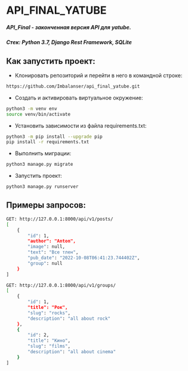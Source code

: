 # API_FINAL_YATUBE
##### API_Final - законченная версия API для yatube.
##### Стек: Python 3.7, Django Rest Framework, SQLite
## Как запустить проект:

- Клонировать репозиторий и перейти в него в командной строке:
``` sh
https://github.com/Imbalanser/api_final_yatube.git
```
- Cоздать и активировать виртуальное окружение:
``` sh
python3 -m venv env
source venv/bin/activate
```
- Установить зависимости из файла requirements.txt:
``` sh
python3 -m pip install --upgrade pip
pip install -r requirements.txt
```
- Выполнить миграции:
``` sh
python3 manage.py migrate
```
- Запустить проект:
``` sh
python3 manage.py runserver
```
## Примеры запросов:
``` sh
GET: http://127.0.0.1:8000/api/v1/posts/
[
    {
        "id": 1,
        "author": "Anton",
        "image": null,
        "text": "Все тлен",
        "pub_date": "2022-10-08T06:41:23.744402Z",
        "group": null
    }
]
```
``` sh
GET: http://127.0.0.1:8000/api/v1/groups/
[
    {
        "id": 1,
        "title": "Рок",
        "slug": "rocks",
        "description": "all about rock"
    },
    {
        "id": 2,
        "title": "Кино",
        "slug": "films",
        "description": "all about cinema"
    }
]
```
